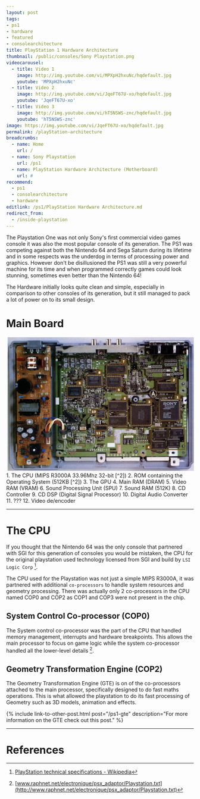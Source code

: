 ```yaml
---
layout: post
tags: 
- ps1
- hardware
- featured
- consolearchitecture
title: PlayStation 1 Hardware Architecture
thumbnail: /public/consoles/Sony Playstation.png
videocarousel:
  - title: Video 1
    image: http://img.youtube.com/vi/MPXpH2hxuNc/hqdefault.jpg
    youtube: 'MPXpH2hxuNc'
  - title: Video 2
    image: http://img.youtube.com/vi/JqeFT67U-xo/hqdefault.jpg
    youtube: 'JqeFT67U-xo'
  - title: Video 3
    image: http://img.youtube.com/vi/hT5NSWS-znc/hqdefault.jpg
    youtube: 'hT5NSWS-znc'
image: https://img.youtube.com/vi/JqeFT67U-xo/hqdefault.jpg
permalink: /playStation-architecture
breadcrumbs:
  - name: Home
    url: /
  - name: Sony Playstation
    url: /ps1
  - name: PlayStation Hardware Architecture (Motherboard)
    url: #
recommend: 
  - ps1
  - consolearchitecture
  - hardware
editlink: /ps1/PlayStation Hardware Architecture.md
redirect_from:
  - /inside-playstation
---
```

The Playstation One was not only Sony's first commercial video games console it was also the most popular console of its generation. The PS1 was competing against both the Nintendo 64 and Sega Saturn during its lifetime and in some respects was the underdog in terms of processing power and graphics. However don't be disillusioned the PS1 was still a very powerful machine for its time and when programmed correctly games could look stunning, sometimes even better than the Nintendo 64!

The Hardware initially looks quite clean and simple, especially in comparison to other consoles of its generation, but it still managed to pack a lot of power on to its small design.

# Main Board
<section class="postSection">
    <img src="/public/magazine/Playstation1_Motherboard.jpg" class="wow slideInLeft postImage" style="padding-right:15px" />
<div markdown="1">
  1. The CPU (MIPS R3000A 33.96Mhz 32-bit [^2])
  2. ROM containing the Operating System (512KB [^2])
  3. The GPU
  4. Main RAM (DRAM)
  5. Video RAM (VRAM)
  6. Sound Processing Unit (SPU)
  7. Sound RAM (512K)
  8. CD Controller
  9. CD DSP (Digital Signal Processor)
  10. Digital Audio Converter
  11. ???
  12. Video de/encoder
</div>
</section>

---
# The CPU
If you thought that the Nintendo 64 was the only console that partnered with SGI for this generation of consoles you would be mistaken, the CPU for the original playstation used technology licensed from SGI and build by `LSI Logic Corp` [^3].

The CPU used for the Playstation was not just a simple MIPS  R3000A, it was partnered with additional `co-processors` to handle system resources and geometry processing. There was actually only 2 co-processors in the CPU named COP0 and COP2 as COP1 and COP3 were not present in the chip.

## System Control Co-processor (COP0)
The System control co-processor was the part of the CPU that handled memory management, interrupts and hardware breakpoints. This allows the main processor to focus on game logic while the system co-processor handled all the lower-level details [^4].

## Geometry Transformation Engine (COP2)

The Geometry Transformation Engine (GTE) is on of the co-processors attached to the main processor, specifically designed to do fast maths operations. This is what allowed the playstation to do its fast processing of Geometry such as 3D models, animation and effects.

{% include link-to-other-post.html post="/ps1-gte" description="For more information on the GTE check out this post." %}

---

# References
[^1]: Edge Magazine issue 20 (May 1995)
[^2]: [What's inside a Playstation? - YouTube](https://www.youtube.com/watch?v=JqeFT67U-xo&feature=player_embedded)
[^3]: [PlayStation technical specifications - Wikipedia](https://en.wikipedia.org/wiki/PlayStation_technical_specifications#Central_processing_unit_(CPU))
[^4]: [www.raphnet.net/electronique/psx_adaptor/Playstation.txt](http://www.raphnet.net/electronique/psx_adaptor/Playstation.txt)
